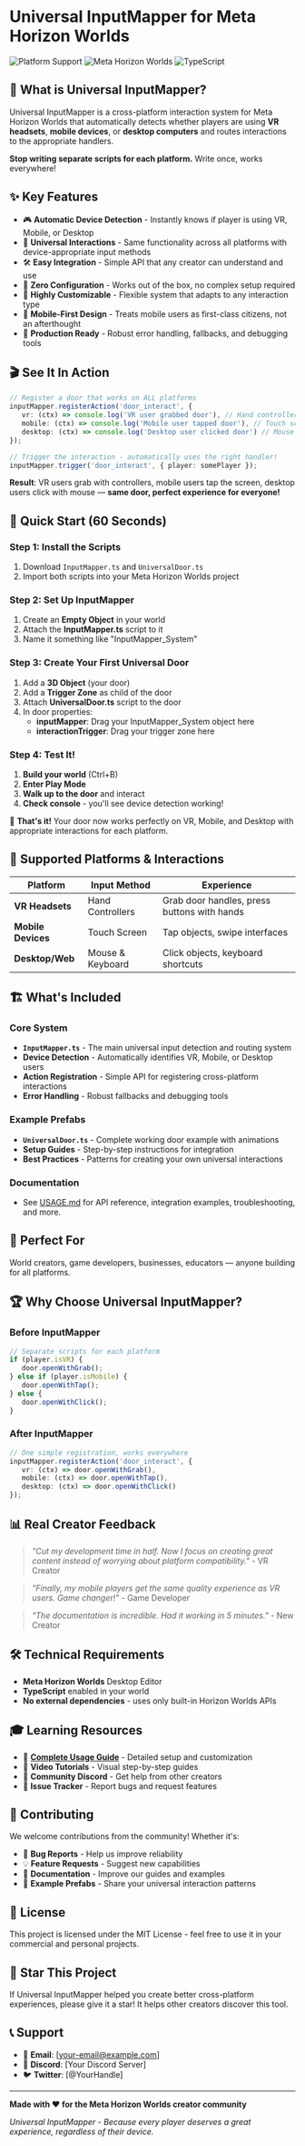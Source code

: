 # Universal InputMapper for Meta Horizon Worlds

![Platform Support](https://img.shields.io/badge/Platform-VR%20%7C%20Mobile%20%7C%20Desktop-blue)
![Meta Horizon Worlds](https://img.shields.io/badge/Meta-Horizon%20Worlds-orange)
![TypeScript](https://img.shields.io/badge/Language-TypeScript-blue)

## 🎯 **What is Universal InputMapper?**

Universal InputMapper is a cross-platform interaction system for Meta Horizon Worlds that automatically detects whether players are using **VR headsets**, **mobile devices**, or **desktop computers** and routes interactions to the appropriate handlers.

**Stop writing separate scripts for each platform.** Write once, works everywhere!

## ✨ **Key Features**

- 🎮 **Automatic Device Detection** - Instantly knows if player is using VR, Mobile, or Desktop
- 🔄 **Universal Interactions** - Same functionality across all platforms with device-appropriate input methods
- 🛠️ **Easy Integration** - Simple API that any creator can understand and use
- 🚀 **Zero Configuration** - Works out of the box, no complex setup required
- 🔧 **Highly Customizable** - Flexible system that adapts to any interaction type
- 📱 **Mobile-First Design** - Treats mobile users as first-class citizens, not an afterthought
- 🎯 **Production Ready** - Robust error handling, fallbacks, and debugging tools

## 🎬 **See It In Action**


```typescript
// Register a door that works on ALL platforms
inputMapper.registerAction('door_interact', {
   vr: (ctx) => console.log('VR user grabbed door'), // Hand controllers
   mobile: (ctx) => console.log('Mobile user tapped door'), // Touch screen
   desktop: (ctx) => console.log('Desktop user clicked door') // Mouse
});

// Trigger the interaction - automatically uses the right handler!
inputMapper.trigger('door_interact', { player: somePlayer });
```

**Result**: VR users grab with controllers, mobile users tap the screen, desktop users click with mouse — **same door, perfect experience for everyone!**

## 🚀 **Quick Start (60 Seconds)**

### Step 1: Install the Scripts
1. Download `InputMapper.ts` and `UniversalDoor.ts`
2. Import both scripts into your Meta Horizon Worlds project

### Step 2: Set Up InputMapper
1. Create an **Empty Object** in your world
2. Attach the **InputMapper.ts** script to it
3. Name it something like "InputMapper_System"

### Step 3: Create Your First Universal Door
1. Add a **3D Object** (your door)
2. Add a **Trigger Zone** as child of the door
3. Attach **UniversalDoor.ts** script to the door
4. In door properties:
   - **inputMapper**: Drag your InputMapper_System object here
   - **interactionTrigger**: Drag your trigger zone here

### Step 4: Test It!
1. **Build your world** (Ctrl+B)
2. **Enter Play Mode**
3. **Walk up to the door** and interact
4. **Check console** - you'll see device detection working!

🎉 **That's it!** Your door now works perfectly on VR, Mobile, and Desktop with appropriate interactions for each platform.

## 📱 **Supported Platforms & Interactions**

| Platform | Input Method | Experience |
|----------|--------------|------------|
| **VR Headsets** | Hand Controllers | Grab door handles, press buttons with hands |
| **Mobile Devices** | Touch Screen | Tap objects, swipe interfaces |
| **Desktop/Web** | Mouse & Keyboard | Click objects, keyboard shortcuts |

## 🏗️ **What's Included**

### Core System
- **`InputMapper.ts`** - The main universal input detection and routing system
- **Device Detection** - Automatically identifies VR, Mobile, or Desktop users
- **Action Registration** - Simple API for registering cross-platform interactions
- **Error Handling** - Robust fallbacks and debugging tools

### Example Prefabs
- **`UniversalDoor.ts`** - Complete working door example with animations
- **Setup Guides** - Step-by-step instructions for integration
- **Best Practices** - Patterns for creating your own universal interactions

### Documentation
- See [USAGE.md](USAGE.md) for API reference, integration examples, troubleshooting, and more.

## 🎯 **Perfect For**

World creators, game developers, businesses, educators — anyone building for all platforms.

## 🏆 **Why Choose Universal InputMapper?**
### Before InputMapper
```typescript
// Separate scripts for each platform
if (player.isVR) {
   door.openWithGrab();
} else if (player.isMobile) {
   door.openWithTap();
} else {
   door.openWithClick();
}
```

### After InputMapper
```typescript
// One simple registration, works everywhere
inputMapper.registerAction('door_interact', {
   vr: (ctx) => door.openWithGrab(),
   mobile: (ctx) => door.openWithTap(),
   desktop: (ctx) => door.openWithClick()
});
```

## 📊 **Real Creator Feedback**

> *"Cut my development time in half. Now I focus on creating great content instead of worrying about platform compatibility."* - VR Creator

> *"Finally, my mobile players get the same quality experience as VR users. Game changer!"* - Game Developer

> *"The documentation is incredible. Had it working in 5 minutes."* - New Creator

## 🛠️ **Technical Requirements**

- **Meta Horizon Worlds** Desktop Editor
- **TypeScript** enabled in your world
- **No external dependencies** - uses only built-in Horizon Worlds APIs

## 🎓 **Learning Resources**

- 📖 **[Complete Usage Guide](USAGE.md)** - Detailed setup and customization
- 🎥 **Video Tutorials** - Visual step-by-step guides
- 💬 **Community Discord** - Get help from other creators
- 🐛 **Issue Tracker** - Report bugs and request features

## 🤝 **Contributing**

We welcome contributions from the community! Whether it's:
- 🐛 **Bug Reports** - Help us improve reliability
- 💡 **Feature Requests** - Suggest new capabilities
- 📝 **Documentation** - Improve our guides and examples
- 🎯 **Example Prefabs** - Share your universal interaction patterns

## 📄 **License**

This project is licensed under the MIT License - feel free to use it in your commercial and personal projects.

## 🌟 **Star This Project**

If Universal InputMapper helped you create better cross-platform experiences, please give it a star! It helps other creators discover this tool.

## 📞 **Support**

- 📧 **Email**: [your-email@example.com]
- 💬 **Discord**: [Your Discord Server]
- 🐦 **Twitter**: [@YourHandle]

---

**Made with ❤️ for the Meta Horizon Worlds creator community**

*Universal InputMapper - Because every player deserves a great experience, regardless of their device.*
